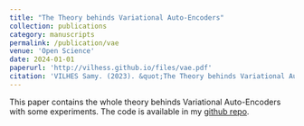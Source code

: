 ```yaml
---
title: "The Theory behinds Variational Auto-Encoders"
collection: publications
category: manuscripts
permalink: /publication/vae
venue: 'Open Science'
date: 2024-01-01
paperurl: 'http://vilhess.github.io/files/vae.pdf'
citation: 'VILHES Samy. (2023). &quot;The Theory behinds Variational Auto-Encoders.&quot;<i>Open Science<\i>.'
---
```


This paper contains the whole theory behinds Variational Auto-Encoders with some experiments. The code is available in my [github repo](https://github.com/vilhess/codes/tree/main/vae).

